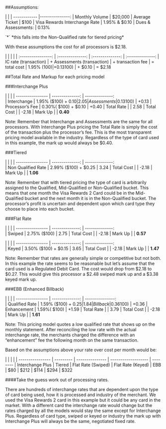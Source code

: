 

##Assumptions:


| 	 							|
| ------------					|---------------:
| Monthly Volume				| $20,000
| Average Ticket				| $100
| Visa Rewards Interchange Rate	| 1.95% & $0.10
| Dues & Assessments:			| 0.13%

<div class="right"> `*` *this falls into the Non-Qualified rate for tiered pricing* </div>

With these assumptions the cost for all processors is $2.18.

| 						|								|					|
| :----------------:	| :--------------:				| :--------------:	| :--------------:
| IC rate (transaction)	| + Assessments (transaction)	| + transaction fee	| = total cost
| 1.95% ($100) 			| + 0.13% ($100) 				| + $0.10 			| = $2.18

##Total Rate and Markup for each pricing model

###<a name="interchange-plus">Interchange Plus</a>

| 					|							|
| ----------------	|	--------------:			|	--------------:		
| Interchange   	|	1.95% ($100) + $0.10 	|	2.05
| Assessments	  	|	0.13% ($100) 			|	+0.13
| Processor’s Fee	|	0.30%( $100) + $0.10 	|	+0.40
| Total Rate 		|							|	2.58
| Total Cost 		|							|	-2.18
| Mark Up 			|							|	**0.40**

Note:  Remember that Interchange and Assessments are the same for all processors.  With Interchange Plus pricing the Total Rate is simply the cost  of the transaction plus the processor’s fee.  This is the most transparent pricing model available in the industry.  Regardless of the type of card used in this example, the mark up would always be $0.40.

###<a name="tiered">Tiered</a>

| 						|							|
| ----------------		|	--------------:			|	--------------:		
| Non Qualified Rate	|	2.99% ($100) + $0.25 	|	3.24
| Total Cost			|							|	-2.18
| Mark Up				|							|	**1.06**

Note:  Remember that with tiered pricing the type of card is arbitrarily assigned to the Qualified, Mid-Qualified or Non-Qualified bucket.  This means that one month the Visa Rewards 2 Card could be in the Mid-Qualified bucket and the next month it is in the Non-Qualified bucket.  The processor’s profit is uncertain and dependent upon which card type they choose to place into each bucket. 


###<a name="flat-rate">Flat Rate</a>

						
| 						|							|
| ----------------		|	--------------:			|	--------------:		
| Swiped				|	2.75% ($100)			|	2.75
| Total Cost			|							|	-2.18
| Mark Up				|							|	**0.57**

| 						|							|
| ----------------		|	--------------:			|	--------------:		
| Keyed					|	3.50% ($100) + $0.15	|	3.65
| Total Cost			|							|	-2.18
| Mark Up				|							|	**1.47**


Note:  Remember that rates are generally simple or competitive but not both.  In this example the rate seems to be reasonable but let’s assume that the card used is a Regulated Debit Card.  The cost would drop from $2.18 to $0.27.  This would give this processor a $2.48 swiped mark up and a $3.38 keyed mark up.

###<a name="ebb">EBB (Enhanced Billback)</a>


| 					|							|
| ----------------	|	--------------:			|	---------------:		
| Qualified Rate   	|	1.59% ($100) + $0.25 	|	1.84
| Billback	  		|	0.36% ($100) 			|	+0.36
| Enhancement		|	1.59%( $100)		 	|	+1.59
| Total Rate 		|							|	3.79
| Total Cost 		|							|	-2.18
| Mark Up 			|							|	**1.61**


Note:  This pricing model quotes a low qualified rate that shows up on the monthly statement.  After reconciling the low rate with the actual interchange rate,  the merchants charged the difference with an “enhancement” fee the following month on the same transaction.

Based on the assumptions above your rate over cost per month would be:

| 					|				|						|
| ----------------	| ---------		| ---------------		| -------------------	| --------
| Interchange Plus	| Tiered		| Flat Rate (Swiped) 	| Flat Rate (Keyed) 	| EBB
| $80				| $212			| $114					| $294					| $322



####Take the guess work out of processing rates.

There are hundreds of interchange rates that are dependent upon the type of card being used, how it is processed and industry of the merchant.  We used the Visa Rewards 2 card in this example but it could be any card in the market.  With a different card the interchange rate would change but the rates charged by all the models would stay the same except for Interchange Plus.  Regardless of card type, swiped or keyed or industry the mark up with Interchange Plus will always be the same, negotiated fixed rate.   
